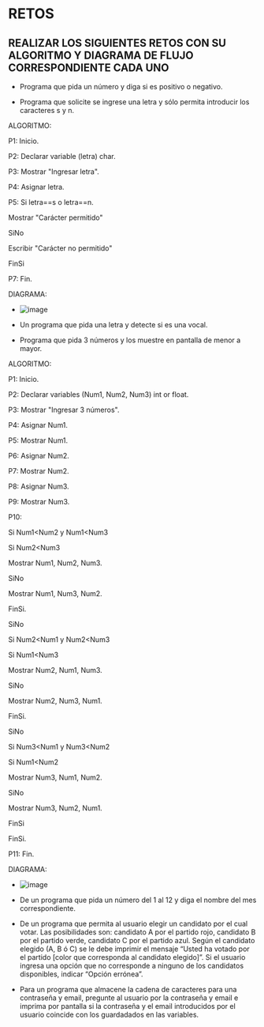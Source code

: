# RETOS
## REALIZAR LOS SIGUIENTES RETOS CON SU ALGORITMO Y DIAGRAMA DE FLUJO CORRESPONDIENTE CADA UNO 

* Programa que pida un número y diga si es positivo o negativo.

* Programa que solicite se ingrese una letra y sólo permita introducir los caracteres s y n.

ALGORITMO:
    
P1: Inicio.

P2: Declarar variable (letra) char.

P3: Mostrar "Ingresar letra".

P4: Asignar letra. 

P5: 
Si letra==s o letra==n.
    
  Mostrar "Carácter permitido"
    
SiNo 
    
  Escribir "Carácter no permitido"
    
FinSi

P7: Fin.

DIAGRAMA:
* ![image](https://user-images.githubusercontent.com/103280092/164296008-de740936-dca7-4f47-bf83-84531728c8f3.png)


* Un programa que pida una letra y detecte si es una vocal. 

* Programa que pida 3 números y los muestre en pantalla de menor a mayor.
    
ALGORITMO:
    
P1: Inicio.

P2: Declarar variables (Num1, Num2, Num3) int or float.

P3: Mostrar "Ingresar 3 números".

P4: Asignar Num1.

P5: Mostrar Num1.

P6: Asignar Num2.

P7: Mostrar Num2.

P8: Asignar Num3.

P9: Mostrar Num3.

P10:

Si Num1<Num2 y Num1<Num3

  Si Num2<Num3

  Mostrar Num1, Num2, Num3.

SiNo

  Mostrar Num1, Num3, Num2.

FinSi.

SiNo

Si Num2<Num1 y Num2<Num3

  Si Num1<Num3

  Mostrar Num2, Num1, Num3.

SiNo

  Mostrar Num2, Num3, Num1.

FinSi.

SiNo

Si Num3<Num1 y Num3<Num2

  Si Num1<Num2

  Mostrar Num3, Num1, Num2.

SiNo

  Mostrar Num3, Num2, Num1.

FinSi

FinSi.

P11: Fin.
     
DIAGRAMA:

* ![image](https://user-images.githubusercontent.com/103280092/164313907-e24f5f9c-dbc4-493d-bb3e-cb162e2b390c.png)

* De un programa que pida un número del 1 al 12 y diga el nombre del mes correspondiente.
* De un programa que permita al usuario elegir un candidato por el cual votar. Las posibilidades son: candidato A por el partido rojo, candidato B por el partido verde, candidato C por el partido azul. Según el candidato elegido (A, B ó C) se le debe imprimir el mensaje “Usted ha votado por el partido [color que corresponda al candidato elegido]”. Si el usuario ingresa una opción que no corresponde a ninguno de los candidatos disponibles, indicar “Opción errónea”.
* Para un programa que almacene la cadena de caracteres para una contraseña y email, pregunte al usuario por la contraseña y email e imprima por pantalla si la contraseña y el email introducidos por el usuario coincide con los guardadados en las variables.
